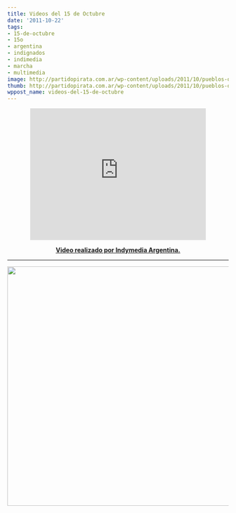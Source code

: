 ```yaml
---
title: Videos del 15 de Octubre
date: '2011-10-22'
tags:
- 15-de-octubre
- 15o
- argentina
- indignados
- indimedia
- marcha
- multimedia
image: http://partidopirata.com.ar/wp-content/uploads/2011/10/pueblos-originarios.jpg
thumb: http://partidopirata.com.ar/wp-content/uploads/2011/10/pueblos-originarios-150x150.jpg
wppost_name: videos-del-15-de-octubre
---
```


<center>
<iframe src="http://player.vimeo.com/video/30838921?title=0&amp;byline=0&amp;portrait=0" frameborder="0" width="400" height="300"></iframe></center>
<p style="text-align: center;">
<strong> <a href="http://argentina.indymedia.org/news/2011/10/796760.php" target="_blank">Video realizado por Indymedia Argentina.</a></strong></p>


<hr />

<a href="http://partidopirata.com.ar/wp-content/uploads/2011/10/15octweb1.png"><img class="aligncenter size-full wp-image-2017" title="15O - unidos por el cambio global" src="http://partidopirata.com.ar/wp-content/uploads/2011/10/15octweb1.png" alt="" width="543" height="545" /></a>
